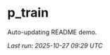 # p_train

Auto-updating README demo.

<!--START_SECTION:status-->
_Last run: 2025-10-27 09:29 UTC_
<!--END_SECTION:status-->













































































































































































































































































































































































































































































































































































































































































































































































































































































































































































































































































































































































































































































































































































































































































































